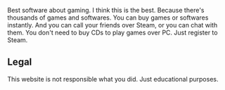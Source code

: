 Best software about gaming. I think this is the best. Because there's thousands of games and softwares. You can buy games or softwares instantly. And you can call your friends over Steam, or you can chat with them. You don't need to buy CDs to play games over PC. Just register to Steam.

## Legal
This website is not responsible what you did. Just educational purposes.
